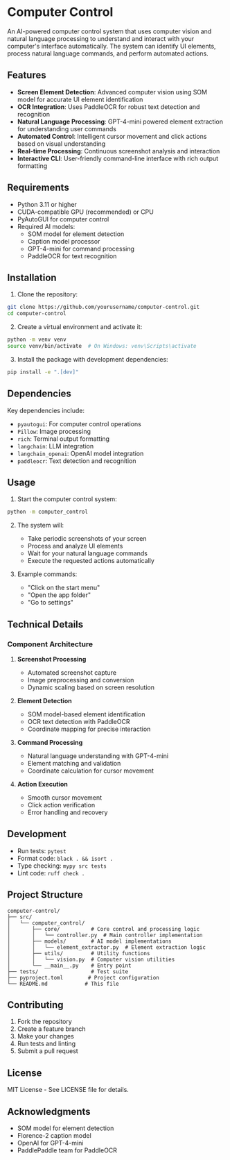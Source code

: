 # Computer Control

An AI-powered computer control system that uses computer vision and natural language processing to understand and interact with your computer's interface automatically. The system can identify UI elements, process natural language commands, and perform automated actions.

## Features

- **Screen Element Detection**: Advanced computer vision using SOM model for accurate UI element identification
- **OCR Integration**: Uses PaddleOCR for robust text detection and recognition
- **Natural Language Processing**: GPT-4-mini powered element extraction for understanding user commands
- **Automated Control**: Intelligent cursor movement and click actions based on visual understanding
- **Real-time Processing**: Continuous screenshot analysis and interaction
- **Interactive CLI**: User-friendly command-line interface with rich output formatting

## Requirements

- Python 3.11 or higher
- CUDA-compatible GPU (recommended) or CPU
- PyAutoGUI for computer control
- Required AI models:
  - SOM model for element detection
  - Caption model processor
  - GPT-4-mini for command processing
  - PaddleOCR for text recognition

## Installation

1. Clone the repository:
```bash
git clone https://github.com/yourusername/computer-control.git
cd computer-control
```

2. Create a virtual environment and activate it:
```bash
python -m venv venv
source venv/bin/activate  # On Windows: venv\Scripts\activate
```

3. Install the package with development dependencies:
```bash
pip install -e ".[dev]"
```

## Dependencies

Key dependencies include:
- `pyautogui`: For computer control operations
- `Pillow`: Image processing
- `rich`: Terminal output formatting
- `langchain`: LLM integration
- `langchain_openai`: OpenAI model integration
- `paddleocr`: Text detection and recognition

## Usage

1. Start the computer control system:
```bash
python -m computer_control
```

2. The system will:
   - Take periodic screenshots of your screen
   - Process and analyze UI elements
   - Wait for your natural language commands
   - Execute the requested actions automatically

3. Example commands:
   - "Click on the start menu"
   - "Open the app folder"
   - "Go to settings"

## Technical Details

### Component Architecture

1. **Screenshot Processing**
   - Automated screenshot capture
   - Image preprocessing and conversion
   - Dynamic scaling based on screen resolution

2. **Element Detection**
   - SOM model-based element identification
   - OCR text detection with PaddleOCR
   - Coordinate mapping for precise interaction

3. **Command Processing**
   - Natural language understanding with GPT-4-mini
   - Element matching and validation
   - Coordinate calculation for cursor movement

4. **Action Execution**
   - Smooth cursor movement
   - Click action verification
   - Error handling and recovery

## Development

- Run tests: `pytest`
- Format code: `black . && isort .`
- Type checking: `mypy src tests`
- Lint code: `ruff check .`

## Project Structure

```
computer-control/
├── src/
│   └── computer_control/
│       ├── core/          # Core control and processing logic
│       │   └── controller.py  # Main controller implementation
│       ├── models/        # AI model implementations
│       │   └── element_extractor.py  # Element extraction logic
│       ├── utils/         # Utility functions
│       │   └── vision.py  # Computer vision utilities
│       └── __main__.py    # Entry point
├── tests/                 # Test suite
├── pyproject.toml        # Project configuration
└── README.md            # This file
```

## Contributing

1. Fork the repository
2. Create a feature branch
3. Make your changes
4. Run tests and linting
5. Submit a pull request

## License

MIT License - See LICENSE file for details.

## Acknowledgments

- SOM model for element detection
- Florence-2 caption model
- OpenAI for GPT-4-mini
- PaddlePaddle team for PaddleOCR
